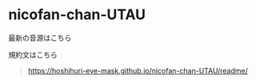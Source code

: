 # nicofan-chan-UTAU
最新の音源はこちら
>

規約文はこちら
> https://hoshihuri-eye-mask.github.io/nicofan-chan-UTAU/readme/
